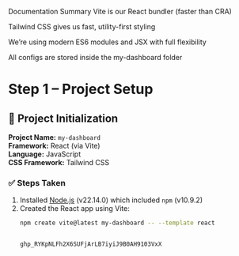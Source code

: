 Documentation Summary
Vite is our React bundler (faster than CRA)

Tailwind CSS gives us fast, utility-first styling

We’re using modern ES6 modules and JSX with full flexibility

All configs are stored inside the my-dashboard folder


# Step 1 – Project Setup

## 🔧 Project Initialization

**Project Name:** `my-dashboard`  
**Framework:** React (via Vite)  
**Language:** JavaScript  
**CSS Framework:** Tailwind CSS

### ✅ Steps Taken

1. Installed [Node.js](https://nodejs.org) (v22.14.0) which included `npm` (v10.9.2)
2. Created the React app using Vite:
   ```bash
   npm create vite@latest my-dashboard -- --template react


   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
